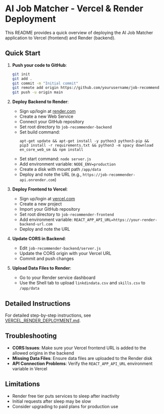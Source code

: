 # AI Job Matcher - Vercel & Render Deployment

This README provides a quick overview of deploying the AI Job Matcher application to Vercel (frontend) and Render (backend).

## Quick Start

1. **Push your code to GitHub**:
   ```bash
   git init
   git add .
   git commit -m "Initial commit"
   git remote add origin https://github.com/yourusername/job-recommender.git
   git push -u origin main
   ```

2. **Deploy Backend to Render**:
   - Sign up/login at [render.com](https://render.com)
   - Create a new Web Service
   - Connect your GitHub repository
   - Set root directory to `job-recommender-backend`
   - Set build command: 
     ```
     apt-get update && apt-get install -y python3 python3-pip && pip3 install -r requirements.txt && python3 -m spacy download en_core_web_sm && npm install
     ```
   - Set start command: `node server.js`
   - Add environment variable: `NODE_ENV=production`
   - Create a disk with mount path `/app/data`
   - Deploy and note the URL (e.g., `https://job-recommender-api.onrender.com`)

3. **Deploy Frontend to Vercel**:
   - Sign up/login at [vercel.com](https://vercel.com)
   - Create a new project
   - Import your GitHub repository
   - Set root directory to `job-recommender-frontend`
   - Add environment variable: `REACT_APP_API_URL=https://your-render-backend-url.com`
   - Deploy and note the URL

4. **Update CORS in Backend**:
   - Edit `job-recommender-backend/server.js`
   - Update the CORS origin with your Vercel URL
   - Commit and push changes

5. **Upload Data Files to Render**:
   - Go to your Render service dashboard
   - Use the Shell tab to upload `linkdindata.csv` and `skills.csv` to `/app/data`

## Detailed Instructions

For detailed step-by-step instructions, see [VERCEL_RENDER_DEPLOYMENT.md](VERCEL_RENDER_DEPLOYMENT.md).

## Troubleshooting

- **CORS Issues**: Make sure your Vercel frontend URL is added to the allowed origins in the backend
- **Missing Data Files**: Ensure data files are uploaded to the Render disk
- **API Connection Problems**: Verify the `REACT_APP_API_URL` environment variable in Vercel

## Limitations

- Render free tier puts services to sleep after inactivity
- Initial requests after sleep may be slow
- Consider upgrading to paid plans for production use 